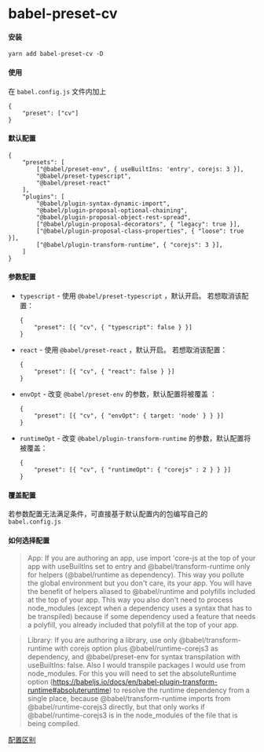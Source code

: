 # babel-preset-cv

#### 安装

```
yarn add babel-preset-cv -D
```

#### 使用
在 `babel.config.js` 文件内加上

```
{
	"preset": ["cv"]
}
```

#### 默认配置

```
{
	"presets": [
		["@babel/preset-env", { useBuiltIns: 'entry', corejs: 3 }],
		"@babel/preset-typescript",
		"@babel/preset-react"
	],
	"plugins": [
		"@babel/plugin-syntax-dynamic-import",
		"@babel/plugin-proposal-optional-chaining",
		"@babel/plugin-proposal-object-rest-spread",
		["@babel/plugin-proposal-decorators", { "legacy": true }],
		["@babel/plugin-proposal-class-properties", { "loose": true }],
		["@babel/plugin-transform-runtime", { "corejs": 3 }],
	]
}
```

#### 参数配置

* `typescript` - 使用 `@babel/preset-typescript` ，默认开启。 若想取消该配置：
	```
	{
		"preset": [{ "cv", { "typescript": false } }]
	}
	```

* `react` - 使用 `@babel/preset-react` ，默认开启。 若想取消该配置：
	```
	{
		"preset": [{ "cv", { "react": false } }]
	}
	```

* `envOpt` - 改变 `@babel/preset-env` 的参数，默认配置将被覆盖 ：
	```
	{
		"preset": [{ "cv", { "envOpt": { target: 'node' } } }]
	}
	```

* `runtimeOpt` - 改变 `@babel/plugin-transform-runtime` 的参数，默认配置将被覆盖：
	```
	{
		"preset": [{ "cv", { "runtimeOpt": { "corejs" : 2 } } }]
	}
	```

#### 覆盖配置
若参数配置无法满足条件，可直接基于默认配置内的包编写自己的 `babel.config.js`


#### 如何选择配置

> App: If you are authoring an app, use import 'core-js at the top of your app with useBuiltIns set to entry and @babel/transform-runtime only for helpers (@babel/runtime as dependency). This way you pollute the global environment but you don't care, its your app. You will have the benefit of helpers aliased to @babel/runtime and polyfills included at the top of your app. This way you also don't need to process node_modules (except when a dependency uses a syntax that has to be transpiled) because if some dependency used a feature that needs a polyfill, you already included that polyfill at the top of your app.

> Library: If you are authoring a library, use only @babel/transform-runtime with corejs option plus @babel/runtime-corejs3 as dependency, and @babel/preset-env for syntax transpilation with useBuiltIns: false. Also I would transpile packages I would use from node_modules. For this you will need to set the absoluteRuntime option (https://babeljs.io/docs/en/babel-plugin-transform-runtime#absoluteruntime) to resolve the runtime dependency from a single place, because @babel/transform-runtime imports from @babel/runtime-corejs3 directly, but that only works if @babel/runtime-corejs3 is in the node_modules of the file that is being compiled.

[配置区别](https://www.jmarkoski.com/understanding-babel-preset-env-and-transform-runtime)

